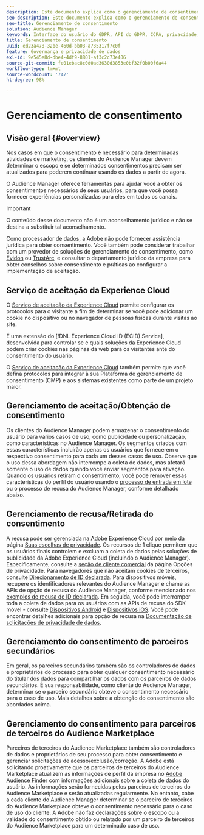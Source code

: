 ```yaml
---
description: Este documento explica como o gerenciamento de consentimento funciona no Audience Manager.
seo-description: Este documento explica como o gerenciamento de consentimento funciona no Audience Manager.
seo-title: Gerenciamento de consentimento
solution: Audience Manager
keywords: Interface do usuário do GDPR, API do GDPR, CCPA, privacidade, consentimento
title: Gerenciamento de consentimento
uuid: ed23a478-32be-460d-bb03-a735317f7c0f
feature: Governança e privacidade de dados
exl-id: 9e545e8d-dbe4-4df9-8801-af3c2c73e406
source-git-commit: fe01ebac8c0d0ad3630d3853e0bf32f0b00f6a44
workflow-type: tm+mt
source-wordcount: '747'
ht-degree: 98%

---
```


# Gerenciamento de consentimento

## Visão geral {#overview}

Nos casos em que o consentimento é necessário para determinadas atividades de marketing, os clientes do Audience Manager devem determinar o escopo e se determinados consentimentos precisam ser atualizados para poderem continuar usando os dados a partir de agora.

O Audience Manager oferece ferramentas para ajudar você a obter os consentimentos necessários de seus usuários, para que você possa fornecer experiências personalizadas para eles em todos os canais.

>[!IMPORTANT]
>
> O conteúdo desse documento não é um aconselhamento jurídico e não se destina a substituir tal aconselhamento.
>
> Como processador de dados, a Adobe não pode fornecer assistência jurídica para obter consentimento. Você também pode considerar trabalhar com um provedor de soluções de gerenciamento de consentimento, como [Evidon](https://theblog.adobe.com/evidon-builds-gdpr-universal-consent-integration-with-launch-by-adobe/) ou [TrustArc](https://theblog.adobe.com/trustarc-builds-consent-integration-launch-adobe/), e consultar o departamento jurídico da empresa para obter conselhos sobre consentimento e práticas ao configurar a implementação de aceitação.

## Serviço de aceitação da Experience Cloud

O [Serviço de aceitação da Experience Cloud](https://docs.adobe.com/content/help/pt-BR/id-service/using/implementation/opt-in-service/optin-overview.html) permite configurar os protocolos para o visitante a fim de determinar se você pode adicionar um cookie no dispositivo ou no navegador de pessoas físicas durante visitas ao site.

É uma extensão do [!DNL Experience Cloud ID (ECID) Service], desenvolvida para controlar se e quais soluções da Experience Cloud podem criar cookies nas páginas da web para os visitantes ante do consentimento do usuário.

O [Serviço de aceitação da Experience Cloud](https://docs.adobe.com/content/help/en/id-service/using/implementation/opt-in-service/optin-overview.html) também permite que você defina protocolos para integrar à sua Plataforma de gerenciamento de consentimento (CMP) e aos sistemas existentes como parte de um projeto maior.

## Gerenciamento de aceitação/Obtenção de consentimento

Os clientes do Audience Manager podem armazenar o consentimento do usuário para vários casos de uso, como publicidade ou personalização, como características no Audience Manager. Os segmentos criados com essas características incluirão apenas os usuários que fornecerem o respectivo consentimento para cada um desses casos de uso. Observe que o uso dessa abordagem não interrompe a coleta de dados, mas afetará somente o uso de dados quando você enviar segmentos para ativação. Quando os usuários retiram o consentimento, você pode remover essas características do perfil do usuário usando o [processo de entrada em lote](../../integration/sending-audience-data/batch-data-transfer-explained/inbound-file-contents.md) ou o processo de recusa do Audience Manager, conforme detalhado abaixo.

## Gerenciamento de recusa/Retirada do consentimento

A recusa pode ser gerenciada na Adobe Experience Cloud por meio da página [Suas escolhas de privacidade](https://www.adobe.com/br/privacy/opt-out.html#customeruse). Os recursos de 1 clique permitem que os usuários finais controlem e excluam a coleta de dados pelas soluções de publicidade da Adobe Experience Cloud (incluindo o Audience Manager). Especificamente, consulte a [seção de cliente comercial](https://www.adobe.com/privacy/opt-out.html#customeruse) da página Opções de privacidade. Para navegadores que não aceitam cookies de terceiros, consulte [Direcionamento de ID declarada](../../features/declared-ids.md#declared-id-targeting). Para dispositivos móveis, recupere os identificadores relevantes do Audience Manager e chame as APIs de opção de recusa do Audience Manager, conforme mencionado nos [exemplos de recusa de ID declarada](../../features/declared-ids.md#opt-out-examples). Em seguida, você pode interromper toda a coleta de dados para os usuários com as APIs de recusa do SDK móvel - consulte [Dispositivos Android](https://docs.adobe.com/content/help/pt-BR/mobile-services/android/gdpr-privacy-android/privacy.html) e [Dispositivos iOS](https://docs.adobe.com/content/help/pt-BR/mobile-services/ios/privacy-gdpr-ios/privacy.html). Você pode encontrar detalhes adicionais para opção de recusa na [Documentação de solicitações de privacidade de dados](../../overview/data-security-and-privacy/data-privacy-requests.md).

## Gerenciamento do consentimento de parceiros secundários

Em geral, os parceiros secundários também são os controladores de dados e proprietários do processo para obter qualquer consentimento necessário do titular dos dados para compartilhar os dados com os parceiros de dados secundários. É sua responsabilidade, como cliente do Audience Manager, determinar se o parceiro secundário obteve o consentimento necessário para o caso de uso. Mais detalhes sobre a obtenção do consentimento são abordados acima.

## Gerenciamento do consentimento para parceiros de terceiros do Audience Marketplace

Parceiros de terceiros do Audience Marketplace também são controladores de dados e proprietários de seu processo para obter consentimento e gerenciar solicitações de acesso/exclusão/correção. A Adobe está solicitando proativamente que os parceiros de terceiros do Audience Marketplace atualizem as informações de perfil da empresa no [Adobe Audience Finder](https://www.adobe-audience-finder.com/) com informações adicionais sobre a coleta de dados do usuário. As informações serão fornecidas pelos parceiros de terceiros do Audience Marketplace e serão atualizadas regularmente. No entanto, cabe a cada cliente do Audience Manager determinar se o parceiro de terceiros do Audience Marketplace obteve o consentimento necessário para o caso de uso do cliente. A Adobe não faz declarações sobre o escopo ou a validade do consentimento obtido ou relatado por um parceiro de terceiros do Audience Marketplace para um determinado caso de uso.
